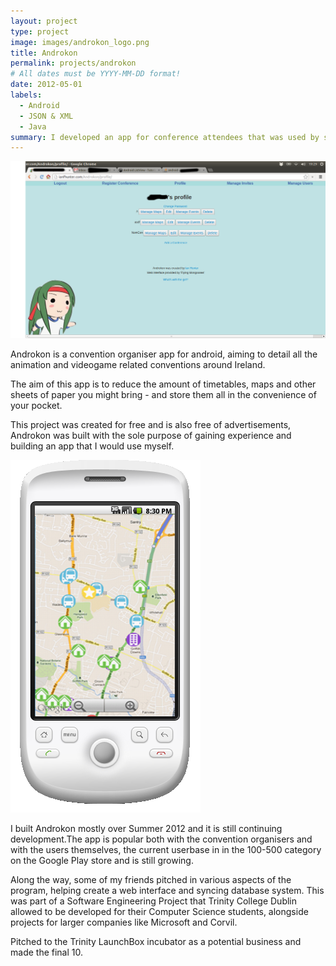 ```yaml
---
layout: project
type: project
image: images/androkon_logo.png
title: Androkon
permalink: projects/androkon
# All dates must be YYYY-MM-DD format!
date: 2012-05-01
labels:
  - Android
  - JSON & XML
  - Java
summary: I developed an app for conference attendees that was used by several Irish conventions.
---
```


<img class="ui medium right floated rounded image" src="../images/androkon-site.png">

Androkon is a convention organiser app for android, aiming to detail all the animation and videogame related conventions around Ireland.  
  
The aim of this app is to reduce the amount of timetables, maps and other sheets of paper you might bring - and store them all in the convenience of your pocket.  
  
This project was created for free and is also free of advertisements, Androkon was built with the sole purpose of gaining experience and building an app that I would use myself.  

<img class="ui medium right floated rounded image" src="../images/androkon-phone.png">
  
I built Androkon mostly over Summer 2012 and it is still continuing development.The app is popular both with the convention organisers and with the users themselves, the current userbase in in the 100-500 category on the Google Play store and is still growing.  
  
Along the way, some of my friends pitched in various aspects of the program, helping create a web interface and syncing database system. This was part of a Software Engineering Project that Trinity College Dublin allowed to be developed for their Computer Science students, alongside projects for larger companies like Microsoft and Corvil.  
  
Pitched to the Trinity LaunchBox incubator as a potential business and made the final 10.  
